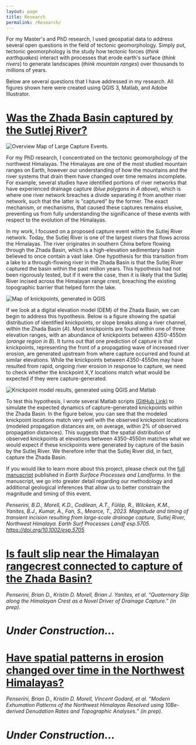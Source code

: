 ```yaml
---
layout: page
title: Research
permalink: /Research/
---
```


For my Master's and PhD research, I used geospatial data to address several open questions in the field of tectonic geomorphology. Simply put, tectonic geomorphology is the study how tectonic forces (<i>think earthquakes</i>) interact with processes that erode earth's surface (<i>think rivers</i>) to generate landscapes (<i>think mountain ranges</i>) over thousands to millions of years. 

Below are several questions that I have addressed in my research. All figures shown here were created using QGIS 3, Matlab, and Adobe Illustrator.

# <u>Was the Zhada Basin captured by the Sutlej River?</u>

![Overview Map of Large Capture Events.](./Images/HimalayaCaptureAnalogs_240116b.png) 

For my PhD research, I concentrated on the tectonic geomorphology of the northwest Himalayas. The Himalayas are one of the most studied mountain ranges on Earth, however our understanding of how the mountains and the river systems that drain them have changed over time remains incomplete. For example, several studies have identified portions of river networks that have experienced drainage capture (<i>blue polygons in A above</i>), which is where one river network breaches a divide separating it from another river network, such that the latter is "captured" by the former. The exact mechanism, or mechanisms, that caused these captures remains elusive, preventing us from fully understanding the significance of these events with respect to the evolution of the Himalayas.   

 In my work, I focused on a proposed capture event within the Sutlej River network. Today, the Sutlej River is one of the largest rivers that flows across the Himalayas. The river originates in southern China before flowing through the Zhada Basin, which is a high-elevation sedimentary basin believed to once contain a vast lake. One hypothesis for this transition from a lake to a through-flowing river in the Zhada Basin is that the Sutlej River captured the basin within the past million years. This hypothesis had not been rigorously tested, but if it were the case, then it is likely that the Sutlej River incised across the Himalayan range crest, breaching the existing topographic barrier that helped form the lake.

![Map of knickpoints, generated in QGIS](./Images/Figure_3.png)

If we look at a digital elevation model (DEM) of the Zhada Basin, we can begin to address this hypothesis. Below is a figure showing the spatial distribution of identified knickpoints, or slope breaks along a river channel, within the Zhada Basin (<i>A</i>). Most knickpoints are found within one of three elevation ranges, with an abundance of knickpoints between 4350-4550m (<i>orange region in B</i>). It turns out that one prediction of capture is that knickpoints, representing the front of a propagating wave of increased river erosion, are generated upstream from where capture occurred and found at similar elevations. While the knickpoints between 4350-4550m may have resulted from rapid, ongoing river erosion in response to capture, we need to check whether the knickpoint X,Y locations match what would be expected if they were capture-generated.

![Knickpoint model results, generated using QGIS and Matlab](./Images/ModelExample_230420a.png)

To test this hypothesis, I wrote several Matlab scripts [(GitHub Link)](https://github.com/BPenserini/KPPropagation) to simulate the expected dynamics of capture-generated knickpoints within the Zhada Basin. In the figure below, you can see that the modeled knickpoint locations match very well with the observed knickpoint locations (modeled propagation distances are, on average, within 2% of observed propagation distances). This suggests that the spatial distribution of observed knickpoints at elevations between 4350-4550m matches what we would expect if these knickpoints were generated by capture of the basin by the Sutlej River. We therefore infer that the Sutlej River did, in fact, capture the Zhada Basin.

If you would like to learn more about this project, please check out the [full manuscript](https://onlinelibrary.wiley.com/doi/10.1002/esp.5705) published in <i>Earth Surface Processes and Landforms</i>. In the manuscript, we go into greater detail regarding our methodology and additional geological inferences that allow us to better constrain the magnitude and timing of this event.

<i>Penserini, B.D., Morell, K.D., Codilean, A.T., Fülöp, R., Wilcken, K.M., Yanites, B.J., Kumar, A., Fan, S., Mearce, T., 2023. Magnitude and timing of transient incision resulting from large‐scale drainage capture, Sutlej River, Northwest Himalaya. Earth Surf Processes Landf esp.5705. https://doi.org/10.1002/esp.5705</i>


# <u>Is fault slip near the Himalayan rangecrest connected to capture of the Zhada Basin?</u>
<i>Penserini, Brian D., Kristin D. Morell, Brian J. Yanites, et al. “Quaternary Slip along the Himalayan Crest as a Novel Driver of Drainage Capture.” (in prep).</i>

# <i> Under Construction... </i>

# <u>Have spatial patterns in erosion changed over time in the Northwest Himalayas?</u>


<i>Penserini, Brian D., Kristin D. Morell, Vincent Godard, et al. “Modern Exhumation Patterns of the Northwest Himalayas Resolved using 10Be-derived Denudation Rates and Topographic Analyses.” (in prep).</i>

# <i> Under Construction... </i>




